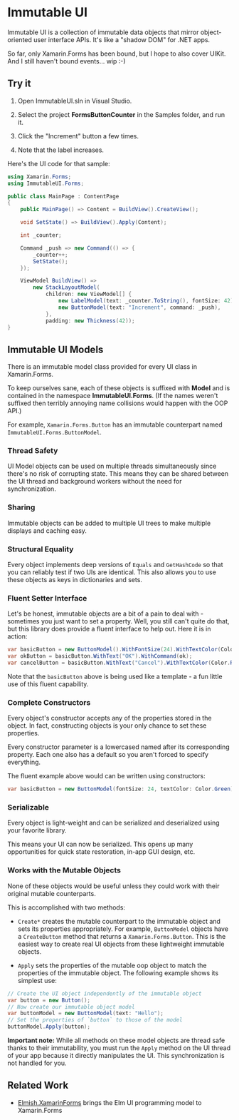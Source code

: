 # Immutable UI

Immutable UI is a collection of
immutable data objects that mirror object-oriented user interface APIs. It's like a "shadow DOM" for .NET apps.

So far, only Xamarin.Forms has been bound, but I hope to also
cover UIKit. And I still haven't bound events... wip :-)


## Try it

1. Open ImmutableUI.sln in Visual Studio.

2. Select the project **FormsButtonCounter** in the Samples folder, and run it.

3. Click the "Increment" button a few times.

4. Note that the label increases.

Here's the UI code for that sample:

```csharp
using Xamarin.Forms;
using ImmutableUI.Forms;

public class MainPage : ContentPage
{
    public MainPage() => Content = BuildView().CreateView();

    void SetState() => BuildView().Apply(Content);

    int _counter;

    Command _push => new Command(() => {
        _counter++;
        SetState();
    });

    ViewModel BuildView() =>
        new StackLayoutModel(
            children: new ViewModel[] {
                new LabelModel(text: _counter.ToString(), fontSize: 42),
                new ButtonModel(text: "Increment", command: _push),
            },
            padding: new Thickness(42));
}
```


## Immutable UI Models

There is an immutable model class provided for
every UI class in Xamarin.Forms.

To keep ourselves sane, each of these objects is suffixed with **Model**
and is contained in the namespace **ImmutableUI.Forms**.
(If the names weren't suffixed then terribly annoying name collisions
would happen with the OOP API.)

For example, `Xamarin.Forms.Button` has an immutable counterpart named `ImmutableUI.Forms.ButtonModel`.

### Thread Safety

UI Model objects can be used on multiple threads simultaneously since there's no risk of corrupting state. This means they can be shared
between the UI thread and background workers without the need for
synchronization.

### Sharing

Immutable objects can be added to multiple UI trees to make multiple displays and caching easy.

### Structural Equality

Every object implements deep versions of `Equals` and `GetHashCode` so
that you can reliably test if two UIs are identical. This also allows
you to use these objects as keys in dictionaries and sets.

### Fluent Setter Interface

Let's be honest, immutable objects are a bit of a pain to deal with - 
sometimes you just want to set a property. Well, you still can't quite do
that, but this library does provide a fluent interface to help out. Here it is in action:

```csharp
var basicButton = new ButtonModel().WithFontSize(24).WithTextColor(Color.Green);
var okButton = basicButton.WithText("OK").WithCommand(ok);
var cancelButton = basicButton.WithText("Cancel").WithTextColor(Color.Red).WithCommand(cancel);
```

Note that the `basicButton` above is being used like a template -
a fun little use of this fluent capability.

### Complete Constructors

Every object's constructor accepts any of the properties stored in the object. In fact, constructing objects is your only chance to set these properties.

Every constructor parameter is a lowercased named after its corresponding
property. Each one also has a default so you aren't forced to specify
everything.

The fluent example above would can be written using constructors:

```csharp
var basicButton = new ButtonModel(fontSize: 24, textColor: Color.Green);
```

### Serializable

Every object is light-weight and can be serialized and deserialized
using your favorite library.

This means your UI can now be serialized. This opens up many opportunities
for quick state restoration, in-app GUI design, etc.

### Works with the Mutable Objects

None of these objects would be useful unless they could work with
their original mutable counterparts.

This is accomplished with two methods:

* `Create*` creates the mutable counterpart to the immutable object and
sets its properties appropriately. For example, `ButtonModel` objects
have a `CreateButton` method that returns a `Xamarin.Forms.Button`.
This is the easiest way to create real UI objects from these lightweight
immutable objects.

* `Apply` sets the properties of the mutable oop object to match the
properties of the immutable object. The following example shows its
simplest use:

```csharp
// Create the UI object independently of the immutable object
var button = new Button();
// Now create our immutable object model
var buttonModel = new ButtonModel(text: "Hello");
// Set the properties of `button` to those of the model
buttonModel.Apply(button);
```

**Important note:** While all methods on these model objects are
thread safe thanks to their immutability, you must run the `Apply`
method on the UI thread of your app because it 
directly manipulates the UI. This synchronization is not handled
for you.

## Related Work

* [Elmish.XamarinForms](https://github.com/fsprojects/Elmish.XamarinForms) brings the Elm UI programming model to Xamarin.Forms

